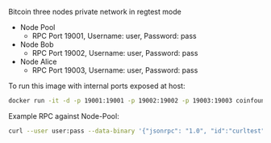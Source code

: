 Bitcoin three nodes private network in regtest mode

- Node Pool
  - RPC Port 19001, Username: user, Password: pass
- Node Bob
  - RPC Port 19002, Username: user, Password: pass
- Node Alice
  - RPC Port 19003, Username: user, Password: pass

To run this image with internal ports exposed at host:

```bash
docker run -it -d -p 19001:19001 -p 19002:19002 -p 19003:19003 coinfoundry/bitcoin-private-testnet
```

Example RPC against Node-Pool:

```bash
curl --user user:pass --data-binary '{"jsonrpc": "1.0", "id":"curltest", "method": "getinfo", "params": [] }' -H 'content-type: application/json;' http://127.0.0.1:19001/
```
